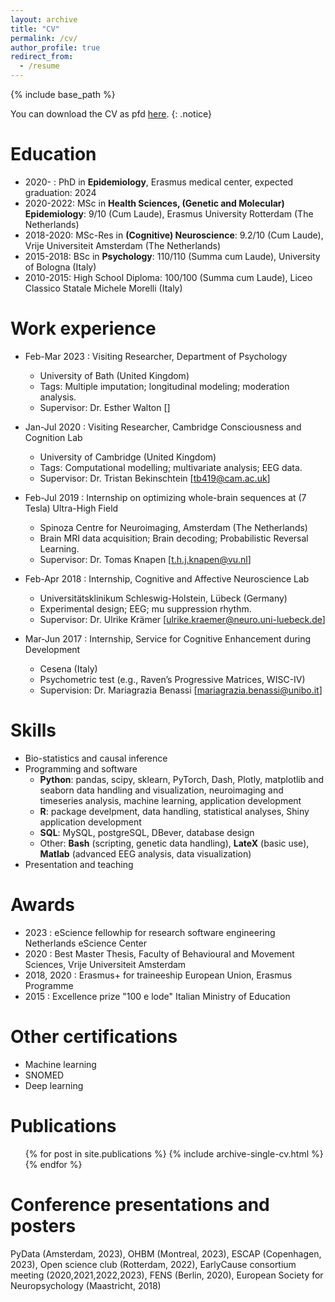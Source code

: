 ```yaml
---
layout: archive
title: "CV"
permalink: /cv/
author_profile: true
redirect_from:
  - /resume
---
```


{% include base_path %}

You can download the CV as pfd [here](/files/Defina_CV_latex.pdf). 
{: .notice}

Education
======
* 2020-    : PhD in **Epidemiology**, Erasmus medical center, expected graduation: 2024
* 2020-2022: MSc in **Health Sciences, (Genetic and Molecular) Epidemiology**: 9/10 (Cum Laude), Erasmus University Rotterdam (The Netherlands)
* 2018-2020: MSc-Res in **(Cognitive) Neuroscience**: 9.2/10 (Cum Laude), Vrije Universiteit Amsterdam (The Netherlands)
* 2015-2018: BSc in **Psychology**: 110/110 (Summa cum Laude), University of Bologna (Italy)
* 2010-2015: High School Diploma: 100/100 (Summa cum Laude), Liceo Classico Statale Michele Morelli (Italy)

Work experience
======
* Feb-Mar 2023 : Visiting Researcher, Department of Psychology
  * University of Bath (United Kingdom)
  * Tags: Multiple imputation; longitudinal modeling; moderation analysis.
  * Supervisor: Dr. Esther Walton []

* Jan-Jul 2020 : Visiting Researcher, Cambridge Consciousness and Cognition Lab
  * University of Cambridge (United Kingdom)
  * Tags: Computational modelling; multivariate analysis; EEG data.
  * Supervisor: Dr. Tristan Bekinschtein [tb419@cam.ac.uk]

* Feb-Jul 2019 : Internship on optimizing whole-brain sequences at (7 Tesla) Ultra-High Field 
  * Spinoza Centre for Neuroimaging, Amsterdam (The Netherlands)
  * Brain MRI data acquisition; Brain decoding; Probabilistic Reversal Learning. 
  * Supervisor: Dr. Tomas Knapen [t.h.j.knapen@vu.nl]
  
* Feb-Apr 2018 : Internship, Cognitive and Affective Neuroscience Lab 
  * Universitätsklinikum Schleswig-Holstein, Lübeck (Germany)
  * Experimental design; EEG; mu suppression rhythm.
  * Supervisor: Dr. Ulrike Krämer [ulrike.kraemer@neuro.uni-luebeck.de]

* Mar-Jun 2017 : Internship, Service for Cognitive Enhancement during Development 
  * Cesena (Italy)
  * Psychometric test (e.g., Raven’s Progressive Matrices, WISC-IV)
  * Supervision: Dr. Mariagrazia Benassi [mariagrazia.benassi@unibo.it]
  
Skills
======
* Bio-statistics and causal inference
* Programming and software
  * **Python**: pandas, scipy, sklearn, PyTorch, Dash, Plotly, matplotlib and seaborn data handling and visualization, neuroimaging and timeseries analysis, machine learning, application development
  * **R**: package develpment, data handling, statistical analyses, Shiny application development
  * **SQL**: MySQL, postgreSQL, DBever, database design
  * Other: **Bash** (scripting, genetic data handling), **LateX** (basic use), **Matlab** (advanced EEG analysis, data visualization)
* Presentation and teaching 

Awards
======
* 2023 : eScience fellowhip for research software engineering Netherlands eScience Center
* 2020 : Best Master Thesis, Faculty of Behavioural and Movement Sciences, Vrije Universiteit Amsterdam
* 2018, 2020 : Erasmus+ for traineeship European Union, Erasmus Programme
* 2015 : Excellence prize "100 e lode" Italian Ministry of Education

Other certifications
=====
* Machine learning 
* SNOMED
* Deep learning

Publications
======
  <ul>{% for post in site.publications %}
    {% include archive-single-cv.html %}
  {% endfor %}</ul>

Conference presentations and posters
======
PyData (Amsterdam, 2023), OHBM (Montreal, 2023), ESCAP (Copenhagen, 2023), Open science club (Rotterdam, 2022), 
EarlyCause consortium meeting (2020,2021,2022,2023), FENS (Berlin, 2020), European Society for Neuropsychology (Maastricht, 2018)



